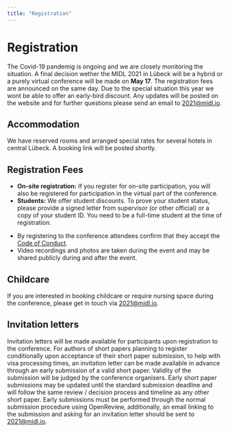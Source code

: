 ```yaml
---
title: "Registration"
---
```


# Registration

The Covid-19 pandemig is ongoing and we are closely monitoring the situation. A final decision wether the MIDL 2021 in Lübeck will be a hybrid or a purely virtual conference will be made on **May 17**. The registration fees are announced on the same day. Due to the special situation this year we wont be able to offer an early-bird discount. Any updates will be posted on the website and for further questions please send an email to [2021@midl.io](mailto:2021@midl.io).

## Accommodation

We have reserved rooms and arranged special rates for several hotels in central Lübeck. A booking link will be posted shortly.

## Registration Fees

<!-- <table class="grid offset centered">
    <tr>
        <td></td>
        <th scope="col" colspan="2">On-site</th>
		<th scope="col" colspan="2">Virtual attendance only</th>
    </tr>
    <tr>
        <td></td>
        <th scope="col">Early-bird</th>
        <th scope="col">Normal</th>
        <th scope="col">Early-bird</th>
        <th scope="col">Normal</th>
    </tr>
    <tr>
        <th scope="row" align="left">Regular</th>
        <td>450 €</td>
        <td>550 €</td>
        <td>100 €</td>
        <td>150 €</td>
    </tr>
    <tr>
        <th scope="row" align="left">Early-career PostDoc</th>
        <td>450 €</td>
        <td>550 €</td>
        <td>&nbsp;&nbsp;50 €</td>
        <td>100 €</td>
    </tr>
    <tr>
        <th scope="row" align="left">Student</th>
        <td>350 €</td>
        <td>450 €</td>
        <td>&nbsp;&nbsp;50 €</td>
        <td>100 €</td>
    </tr>
</table> //-->

* **On-site registration:** If you register for on-site participation, you will also be registered for participation in the virtual part of the conference. 
* **Students:** We offer student discounts. To prove your student status, please provide a signed letter from supervisor (or other official) or a copy of your student ID. You need to be a full-time student at the time of registration.
<!--* **PostDocs:** We offer a discount for early-career postdoctoral researchers (max. two years after degree conferral) when registering for virtual participation. To prove your status, please provide an official document stating the date your degree was conferred.-->

<!-- break lists -->

* By registering to the conference attendees confirm that they accept the [Code of Conduct](/code-of-conduct.html).
* Video recordings and photos are taken during the event and may be shared publicly during and after the event.

## Childcare

If you are interested in booking childcare or require nursing space during the conference, please get in touch via [2021@midl.io](mailto:2021@midl.io).

<!--
## Cancellation policy

Cancellations will be accepted in writing until March 24th. Please send an email to [2021@midl.io](mailto:2021@midl.io). Until that time a refund of 70% of the total value will be made. There will be no refunds for cancellations received after this date.
-->

## Invitation letters

Invitation letters will be made available for participants upon registration to the conference. For authors of short papers planning to register conditionally upon acceptance of their short paper submission, to help with visa processing times, an invitation letter can be made available in advance through an early submission of a valid short paper. Validity of the submission will be judged by the conference organisers. Early short paper submissions may be updated until the standard submission deadline and will follow the same review / decision process and timeline as any other short paper. Early submissions must be performed through the normal submission procedure using OpenReview, additionally, an email linking to the submission and asking for an invitation letter should be sent to [2021@midl.io](mailto:2021@midl.io).